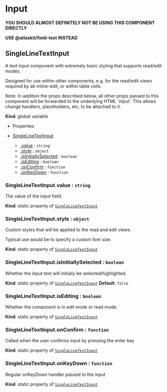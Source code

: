 # Input

**YOU SHOULD ALMOST DEFINITELY NOT BE USING THIS COMPONENT DIRECTLY**

**USE @atlaskit/field-text INSTEAD**


## SingleLineTextInput
A text input component with extremely basic styling that supports read/edit modes.

Designed for use within other components, e.g. for the read/edit views required by
ak-inline-edit, or within table cells.

Note: In addition the props described below, all other props passed to this
component will be forwarded to the underlying HTML 'input'. This allows change
handlers, placeholders, etc, to be attached to it.

**Kind**: global variable
* Properties

*  [SingleLineTextInput](#SingleLineTextInput)
    *  [.value](#SingleLineTextInput.value) : <code>string</code>
    *  [.style](#SingleLineTextInput.style) : <code>object</code>
    *  [.isInitiallySelected](#SingleLineTextInput.isInitiallySelected) : <code>boolean</code>
    *  [.isEditing](#SingleLineTextInput.isEditing) : <code>boolean</code>
    *  [.onConfirm](#SingleLineTextInput.onConfirm) : <code>function</code>
    *  [.onKeyDown](#SingleLineTextInput.onKeyDown) : <code>function</code>

<a name="SingleLineTextInput.value"></a>

### SingleLineTextInput.value : <code>string</code>
The value of the input field.

**Kind**: static property of <code>[SingleLineTextInput](#SingleLineTextInput)</code>
<a name="SingleLineTextInput.style"></a>

### SingleLineTextInput.style : <code>object</code>
Custom styles that will be applied to the read and edit views.

Typical use would be to specify a custom font size.

**Kind**: static property of <code>[SingleLineTextInput](#SingleLineTextInput)</code>
<a name="SingleLineTextInput.isInitiallySelected"></a>

### SingleLineTextInput.isInitiallySelected : <code>boolean</code>
Whether the input text will initially be selected/highlighted.

**Kind**: static property of <code>[SingleLineTextInput](#SingleLineTextInput)</code>
**Default**: <code>false</code>
<a name="SingleLineTextInput.isEditing"></a>

### SingleLineTextInput.isEditing : <code>boolean</code>
Whether the component is in edit mode or read mode.

**Kind**: static property of <code>[SingleLineTextInput](#SingleLineTextInput)</code>
<a name="SingleLineTextInput.onConfirm"></a>

### SingleLineTextInput.onConfirm : <code>function</code>
Called when the user confirms input by pressing the enter key

**Kind**: static property of <code>[SingleLineTextInput](#SingleLineTextInput)</code>
<a name="SingleLineTextInput.onKeyDown"></a>

### SingleLineTextInput.onKeyDown : <code>function</code>
Regular onKeyDown handler passed to the input

**Kind**: static property of <code>[SingleLineTextInput](#SingleLineTextInput)</code>
